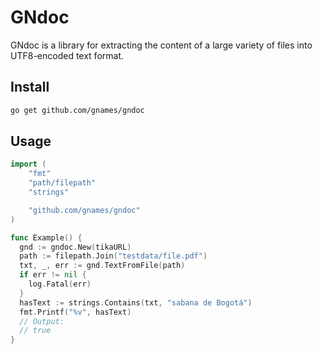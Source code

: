 # GNdoc

GNdoc is a library for extracting the content of a large variety of files
into UTF8-encoded text format.

## Install

```bash
go get github.com/gnames/gndoc
```

## Usage

```go
import (
	"fmt"
	"path/filepath"
	"strings"

	"github.com/gnames/gndoc"
)

func Example() {
  gnd := gndoc.New(tikaURL)
  path := filepath.Join("testdata/file.pdf")
  txt, _, err := gnd.TextFromFile(path)
  if err != nil {
  	log.Fatal(err)
  }
  hasText := strings.Contains(txt, "sabana de Bogotá")
  fmt.Printf("%v", hasText)
  // Output:
  // true
}
```

